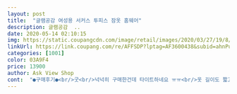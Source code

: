 ```yaml
---
layout: post 
title:  "글램공감 여성용 서커스 투피스 잠옷 홈웨어" 
description: 글램공감  ..
date: 2020-05-14 02:10:15 
img: https://static.coupangcdn.com/image/retail/images/2020/03/27/19/8/4d1341b8-f3cb-414a-adec-59b79cff6f64.jpg 
linkUrl: https://link.coupang.com/re/AFFSDP?lptag=AF3600438&subid=ahnPublicAsk&pageKey=1384259284&itemId=2418964179&vendorItemId=70413165288&traceid=V0-113-433ecc2b153caec8 
categories: [1001] 
color: 03A9F4 
price: 13900 
author: Ask View Shop 
cont:  "●구매후기●<br/>굿<br/>넉넉히 구매한건데 타이트하네요 ㅠㅠ<br/>옷 길이도 짧고 바지는 밑단이 너무 타이트해요<br/>일단 상의는 넉넉해요.<br/> 길이감도 160인 제 키엔 딱이구요.<br/><br/>잠옷이 귀여움! 반팔이라 봄가을에 입기 좋아요.<br/> 다만 저는 자다가 땀을 많이 흘려서 여름에는 못입겠어요ㅜㅜ.<br/>.<br/> 여름엔 인견 잠옷 아니면 안될정도로 더위를 잘타서 여름에 입을 용도로 산 옷은 아니라 만족합니다.<br/><br/>하의의 경우 5부 바지정도의 길이입니다.<br/> 다만... <br/> 바지가 상의에 비해선 사이즈가 작아요.<br/> 입기전부터 이게정말 XXL가 맞나.<br/>.<br/>? M아닌가? 싶었어요.<br/><br/>" 
---
```

